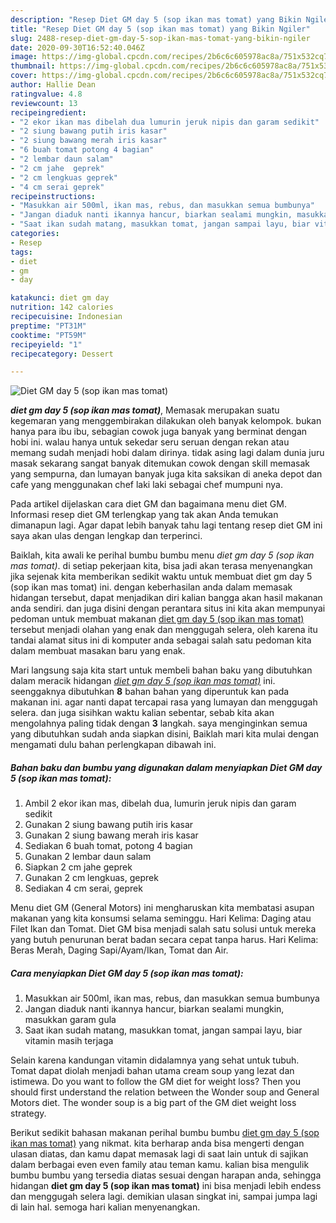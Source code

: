 ```yaml
---
description: "Resep Diet GM day 5 (sop ikan mas tomat) yang Bikin Ngiler"
title: "Resep Diet GM day 5 (sop ikan mas tomat) yang Bikin Ngiler"
slug: 2488-resep-diet-gm-day-5-sop-ikan-mas-tomat-yang-bikin-ngiler
date: 2020-09-30T16:52:40.046Z
image: https://img-global.cpcdn.com/recipes/2b6c6c605978ac8a/751x532cq70/diet-gm-day-5-sop-ikan-mas-tomat-foto-resep-utama.jpg
thumbnail: https://img-global.cpcdn.com/recipes/2b6c6c605978ac8a/751x532cq70/diet-gm-day-5-sop-ikan-mas-tomat-foto-resep-utama.jpg
cover: https://img-global.cpcdn.com/recipes/2b6c6c605978ac8a/751x532cq70/diet-gm-day-5-sop-ikan-mas-tomat-foto-resep-utama.jpg
author: Hallie Dean
ratingvalue: 4.8
reviewcount: 13
recipeingredient:
- "2 ekor ikan mas dibelah dua lumurin jeruk nipis dan garam sedikit"
- "2 siung bawang putih iris kasar"
- "2 siung bawang merah iris kasar"
- "6 buah tomat potong 4 bagian"
- "2 lembar daun salam"
- "2 cm jahe  geprek"
- "2 cm lengkuas geprek"
- "4 cm serai geprek"
recipeinstructions:
- "Masukkan air 500ml, ikan mas, rebus, dan masukkan semua bumbunya"
- "Jangan diaduk nanti ikannya hancur, biarkan sealami mungkin, masukkan garam gula"
- "Saat ikan sudah matang, masukkan tomat, jangan sampai layu, biar vitamin masih terjaga"
categories:
- Resep
tags:
- diet
- gm
- day

katakunci: diet gm day 
nutrition: 142 calories
recipecuisine: Indonesian
preptime: "PT31M"
cooktime: "PT59M"
recipeyield: "1"
recipecategory: Dessert

---
```



![Diet GM day 5 (sop ikan mas tomat)](https://img-global.cpcdn.com/recipes/2b6c6c605978ac8a/751x532cq70/diet-gm-day-5-sop-ikan-mas-tomat-foto-resep-utama.jpg)

<b><i>diet gm day 5 (sop ikan mas tomat)</i></b>, Memasak merupakan suatu kegemaran yang menggembirakan dilakukan oleh banyak kelompok. bukan hanya para ibu ibu, sebagian cowok juga banyak yang berminat dengan hobi ini. walau hanya untuk sekedar seru seruan dengan rekan atau memang sudah menjadi hobi dalam dirinya. tidak asing lagi dalam dunia juru masak sekarang sangat banyak ditemukan cowok dengan skill memasak yang sempurna, dan lumayan banyak juga kita saksikan di aneka depot dan cafe yang menggunakan chef laki laki sebagai chef mumpuni nya.

Pada artikel dijelaskan cara diet GM dan bagaimana menu diet GM. Informasi resep diet GM terlengkap yang tak akan Anda temukan dimanapun lagi. Agar dapat lebih banyak tahu lagi tentang resep diet GM ini saya akan ulas dengan lengkap dan terperinci.

Baiklah, kita awali ke perihal bumbu bumbu menu <i>diet gm day 5 (sop ikan mas tomat)</i>. di setiap pekerjaan kita, bisa jadi akan terasa menyenangkan jika sejenak kita memberikan sedikit waktu untuk membuat diet gm day 5 (sop ikan mas tomat) ini. dengan keberhasilan anda dalam memasak hidangan tersebut, dapat menjadikan diri kalian bangga akan hasil makanan anda sendiri. dan juga disini dengan perantara situs ini kita akan mempunyai pedoman untuk membuat makanan <u>diet gm day 5 (sop ikan mas tomat)</u> tersebut menjadi olahan yang enak dan menggugah selera, oleh karena itu tandai alamat situs ini di komputer anda sebagai salah satu pedoman kita dalam membuat masakan baru yang enak.


Mari langsung saja kita start untuk membeli bahan baku yang dibutuhkan dalam meracik hidangan <u><i>diet gm day 5 (sop ikan mas tomat)</i></u> ini. seenggaknya dibutuhkan <b>8</b> bahan bahan yang diperuntuk kan pada makanan ini. agar nanti dapat tercapai rasa yang lumayan dan menggugah selera. dan juga sisihkan waktu kalian sebentar, sebab kita akan mengolahnya paling tidak dengan <b>3</b> langkah. saya menginginkan semua yang dibutuhkan sudah anda siapkan disini, Baiklah mari kita mulai dengan mengamati dulu bahan perlengkapan dibawah ini.

<!--inarticleads1-->

##### Bahan baku dan bumbu yang digunakan dalam menyiapkan Diet GM day 5 (sop ikan mas tomat):

1. Ambil 2 ekor ikan mas, dibelah dua, lumurin jeruk nipis dan garam sedikit
1. Gunakan 2 siung bawang putih iris kasar
1. Gunakan 2 siung bawang merah iris kasar
1. Sediakan 6 buah tomat, potong 4 bagian
1. Gunakan 2 lembar daun salam
1. Siapkan 2 cm jahe  geprek
1. Gunakan 2 cm lengkuas, geprek
1. Sediakan 4 cm serai, geprek


Menu diet GM (General Motors) ini mengharuskan kita membatasi asupan makanan yang kita konsumsi selama seminggu. Hari Kelima: Daging atau Filet Ikan dan Tomat. Diet GM bisa menjadi salah satu solusi untuk mereka yang butuh penurunan berat badan secara cepat tanpa harus. Hari Kelima: Beras Merah, Daging Sapi/Ayam/Ikan, Tomat dan Air. 

<!--inarticleads2-->

##### Cara menyiapkan Diet GM day 5 (sop ikan mas tomat):

1. Masukkan air 500ml, ikan mas, rebus, dan masukkan semua bumbunya
1. Jangan diaduk nanti ikannya hancur, biarkan sealami mungkin, masukkan garam gula
1. Saat ikan sudah matang, masukkan tomat, jangan sampai layu, biar vitamin masih terjaga


Selain karena kandungan vitamin didalamnya yang sehat untuk tubuh. Tomat dapat diolah menjadi bahan utama cream soup yang lezat dan istimewa. Do you want to follow the GM diet for weight loss? Then you should first understand the relation between the Wonder soup and General Motors diet. The wonder soup is a big part of the GM diet weight loss strategy. 

Berikut sedikit bahasan makanan perihal bumbu bumbu <u>diet gm day 5 (sop ikan mas tomat)</u> yang nikmat. kita berharap anda bisa mengerti dengan ulasan diatas, dan kamu dapat memasak lagi di saat lain untuk di sajikan dalam berbagai even even family atau teman kamu. kalian bisa mengulik bumbu bumbu yang tersedia diatas sesuai dengan harapan anda, sehingga hidangan <b>diet gm day 5 (sop ikan mas tomat)</b> ini bisa menjadi lebih endess dan menggugah selera lagi. demikian ulasan singkat ini, sampai jumpa lagi di lain hal. semoga hari kalian menyenangkan.
